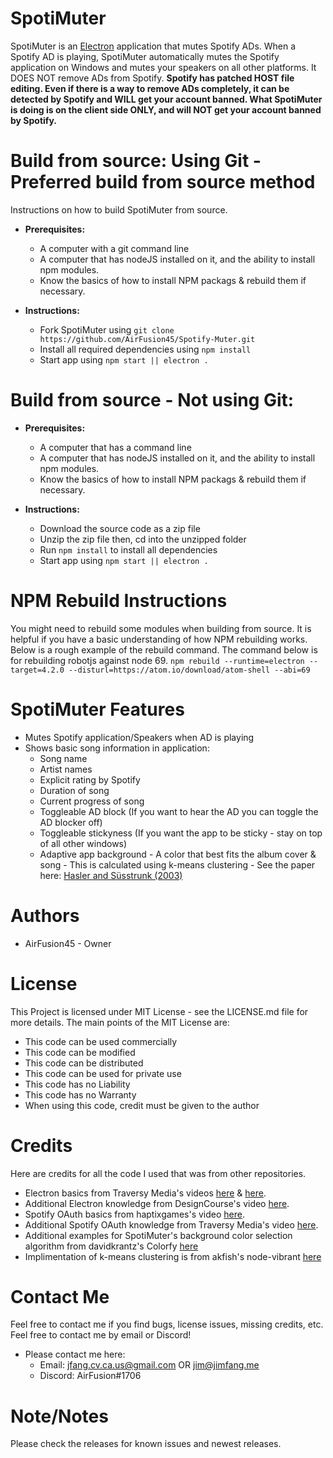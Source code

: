 # SpotiMuter
SpotiMuter is an [Electron](https://electronjs.org) application that mutes Spotify ADs. When a Spotify AD is playing, SpotiMuter automatically mutes the Spotify application on Windows and mutes your speakers on all other platforms. It DOES NOT remove ADs from Spotify. **Spotify has patched HOST file editing. Even if there is a way to remove ADs completely, it can be detected by Spotify and WILL get your account banned. What SpotiMuter is doing is on the client side ONLY, and will NOT get your account banned by Spotify.**

# Build from source: Using Git - Preferred build from source method
Instructions on how to build SpotiMuter from source.

  * __**Prerequisites:**__
    * A computer with a git command line 
    * A computer that has nodeJS installed on it, and the ability to install npm modules.
    * Know the basics of how to install NPM packags & rebuild them if necessary. 
    
  * __**Instructions:**__ 
    * Fork SpotiMuter using `git clone https://github.com/AirFusion45/Spotify-Muter.git`
    * Install all required dependencies using `npm install`
    * Start app using `npm start || electron .`
    
# Build from source - Not using Git:
  * __**Prerequisites:**__
    * A computer that has a command line
    * A computer that has nodeJS installed on it, and the ability to install npm modules.
    * Know the basics of how to install NPM packags & rebuild them if necessary. 
  
  * __**Instructions:**__
    * Download the source code as a zip file
    * Unzip the zip file then, cd into the unzipped folder
    * Run `npm install` to install all dependencies
    * Start app using `npm start || electron .`

# NPM Rebuild Instructions
You might need to rebuild some modules when building from source. It is helpful if you have a basic understanding of how NPM rebuilding works. Below is a rough example of the rebuild command. The command below is for rebuilding robotjs against node 69. 
`npm rebuild --runtime=electron --target=4.2.0 --disturl=https://atom.io/download/atom-shell --abi=69`

# SpotiMuter Features
* Mutes Spotify application/Speakers when AD is playing
* Shows basic song information in application:
   * Song name
   * Artist names
   * Explicit rating by Spotify
   * Duration of song
   * Current progress of song
   * Toggleable AD block (If you want to hear the AD you can toggle the AD blocker off)
   * Toggleable stickyness (If you want the app to be sticky - stay on top of all other windows)
   * Adaptive app background - A color that best fits the album cover & song - This is calculated using k-means clustering - See the paper here: [Hasler and Süsstrunk (2003)](https://infoscience.epfl.ch/record/33994/files/HaslerS03.pdf)

# Authors
  * AirFusion45 - Owner

# License 
This Project is licensed under MIT License - see the LICENSE.md file for more details. The main points of the MIT License are:
  
  * This code can be used commercially
  * This code can be modified
  * This code can be distributed
  * This code can be used for private use
  * This code has no Liability
  * This code has no Warranty
  * When using this code, credit must be given to the author
  
# Credits
Here are credits for all the code I used that was from other repositories.
  * Electron basics from Traversy Media's videos [here](https://www.youtube.com/watch?v=kN1Czs0m1SU) & [here](https://www.youtube.com/watch?v=mr9Mtm_TRpw).
  * Additional Electron knowledge from DesignCourse's video [here](https://www.youtube.com/watch?v=2RxHQoiDctI).
  * Spotify OAuth basics from haptixgames's video [here](https://www.youtube.com/watch?v=jlA_cmYRX3c).
  * Additional Spotify OAuth knowledge from Traversy Media's video [here](https://www.youtube.com/watch?v=f6SrTZwZi70).
  * Additional examples for SpotiMuter's background color selection algorithm from davidkrantz's Colorfy [here](https://github.com/davidkrantz/Colorfy)
  * Implimentation of k-means clustering is from akfish's node-vibrant [here](https://github.com/akfish/node-vibrant/)

# Contact Me
Feel free to contact me if you find bugs, license issues, missing credits, etc. Feel free to contact me by email or Discord!

  * Please contact me here:
    * Email: jfang.cv.ca.us@gmail.com OR jim@jimfang.me
    * Discord: AirFusion#1706

# Note/Notes 
  Please check the releases for known issues and newest releases.
